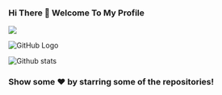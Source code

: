 ### Hi There 👋 Welcome To My Profile
![](https://komarev.com/ghpvc/?username=your-SR-Sunny-Raj&color=orange&style=plastic)

   ![GitHub Logo](https://media.giphy.com/media/dxn6fRlTIShoeBr69N/giphy.gif)

![Github stats](https://github-readme-stats.vercel.app/api?username=SR-Sunny-Raj&color=red)

### Show some ❤️ by starring some of the repositories!
